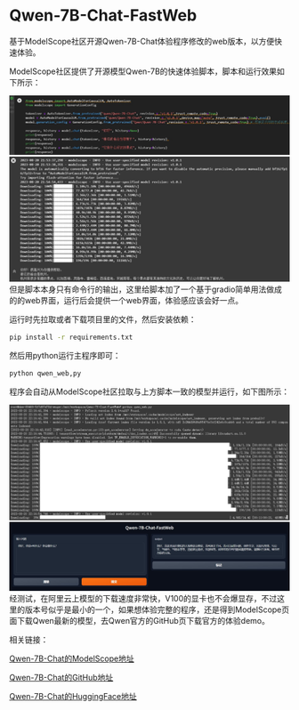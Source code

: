 # Qwen-7B-Chat-FastWeb
基于ModelScope社区开源Qwen-7B-Chat体验程序修改的web版本，以方便快速体验。

ModelScope社区提供了开源模型Qwen-7B的快速体验脚本，脚本和运行效果如下所示：

<div align="center">
  <img src="img/pic1.jpg">
</div>
<div align="center">
  <img src="img/pic2.jpg">
</div>
但是脚本本身只有命令行的输出，这里给脚本加了一个基于gradio简单用法做成的的web界面，运行后会提供一个web界面，体验感应该会好一点。

运行时先拉取或者下载项目里的文件，然后安装依赖： 

```bash
pip install -r requirements.txt
```

然后用python运行主程序即可： 

```bash
python qwen_web,py
```

程序会自动从ModelScope社区拉取与上方脚本一致的模型并运行，如下图所示： 
<div align="center">
  <img src="img/pic3.jpg">
</div>
<div align="center">
  <img src="img/pic4.jpg">
</div>
经测试，在阿里云上模型的下载速度非常快，V100的显卡也不会爆显存，不过这里的版本号似乎是最小的一个，如果想体验完整的程序，还是得到ModelScope页面下载Qwen最新的模型，去Qwen官方的GitHub页下载官方的体验demo。

相关链接：

[Qwen-7B-Chat的ModelScope地址](https://modelscope.cn/models/qwen/Qwen-7B-Chat/summary)

[Qwen-7B-Chat的GitHub地址](https://github.com/QwenLM/Qwen-7B)

[Qwen-7B-Chat的HuggingFace地址](https://huggingface.co/Qwen/Qwen-7B-Chat)
